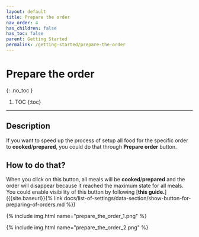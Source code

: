 ```yaml
---
layout: default
title: Prepare the order
nav_order: 4
has_children: false
has_toc: false
parent: Getting Started
permalink: /getting-started/prepare-the-order
---
```


# Prepare the order
{: .no_toc }

1. TOC
{:toc}

---

## Description
If you want to speed up the process of setup all food for the specific order to <span class="text-orange-200">**cooked**</span>/<span class="text-green-200">**prepared**</span>, you could do that through <span class="text-green-200">**Prepare order**</span> button. 

## How to do that?
When you click on this button, all meals will be <span class="text-orange-200">**cooked**</span>/<span class="text-green-200">**prepared**</span> and the order will disappear because it reached the maximum state for all meals. You could enable visibility of this button by following [**this guide.**]({{site.baseurl}}{% link docs/list-of-settings/data-section/show-button-for-preparing-of-orders.md %})

{% include img.html name="prepare_the_order_1.png" %}

{% include img.html name="prepare_the_order_2.png" %}